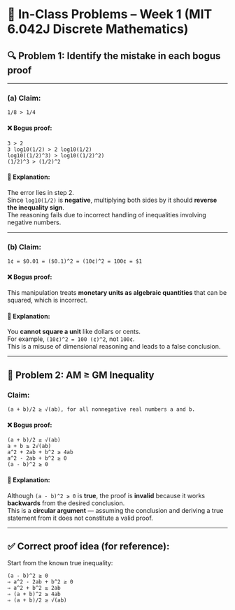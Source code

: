 # 📘 In-Class Problems – Week 1 (MIT 6.042J Discrete Mathematics)

## 🔍 Problem 1: Identify the mistake in each bogus proof

---

### (a) Claim:  
```
1/8 > 1/4
```

#### ❌ Bogus proof:
```
3 > 2  
3 log10(1/2) > 2 log10(1/2)  
log10((1/2)^3) > log10((1/2)^2)  
(1/2)^3 > (1/2)^2  
```

#### 🔎 Explanation:
The error lies in step 2.  
Since `log10(1/2)` is **negative**, multiplying both sides by it should **reverse the inequality sign**.  
The reasoning fails due to incorrect handling of inequalities involving negative numbers.

---

### (b) Claim:
```
1¢ = $0.01 = ($0.1)^2 = (10¢)^2 = 100¢ = $1
```

#### ❌ Bogus proof:
This manipulation treats **monetary units as algebraic quantities** that can be squared, which is incorrect.

#### 🔎 Explanation:
You **cannot square a unit** like dollars or cents.  
For example, `(10¢)^2 = 100 (¢)^2`, not `100¢`.  
This is a misuse of dimensional reasoning and leads to a false conclusion.

---

## 🧮 Problem 2: AM ≥ GM Inequality

### Claim:
```
(a + b)/2 ≥ √(ab), for all nonnegative real numbers a and b.
```

#### ❌ Bogus proof:
```
(a + b)/2 ≥ √(ab)  
a + b ≥ 2√(ab)  
a^2 + 2ab + b^2 ≥ 4ab  
a^2 - 2ab + b^2 ≥ 0  
(a - b)^2 ≥ 0  
```

#### 🔎 Explanation:
Although `(a - b)^2 ≥ 0` is **true**, the proof is **invalid** because it works **backwards** from the desired conclusion.  
This is a **circular argument** — assuming the conclusion and deriving a true statement from it does not constitute a valid proof.

---

## ✅ Correct proof idea (for reference):
Start from the known true inequality:
```
(a - b)^2 ≥ 0  
⇒ a^2 - 2ab + b^2 ≥ 0  
⇒ a^2 + b^2 ≥ 2ab  
⇒ (a + b)^2 ≥ 4ab  
⇒ (a + b)/2 ≥ √(ab)
```
